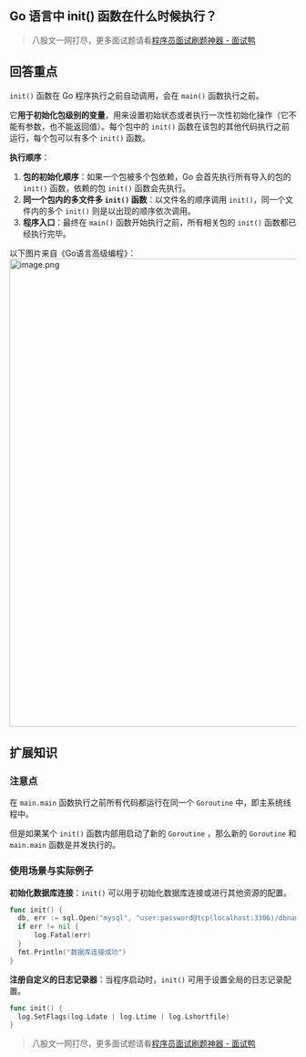 ## Go 语言中 init() 函数在什么时候执行？
> 八股文一网打尽，更多面试题请看[程序员面试刷题神器 - 面试鸭](https://www.mianshiya.com/)

## 回答重点

`init()` 函数在 Go 程序执行之前自动调用，会在 `main()` 函数执行之前。

它**用于初始化包级别的变量**，用来设置初始状态或者执行一次性初始化操作（它不能有参数，也不能返回值）。每个包中的 `init()` 函数在该包的其他代码执行之前运行，每个包可以有多个 `init()` 函数。
  
**执行顺序**：
  1. **包的初始化顺序**：如果一个包被多个包依赖，Go 会首先执行所有导入的包的 `init()` 函数，依赖的包 `init()` 函数会先执行。
  2. **同一个包内的多文件多 `init()` 函数**：以文件名的顺序调用 `init()`，同一个文件内的多个 `init()` 则是以出现的顺序依次调用。
  3. **程序入口**：最终在 `main()` 函数开始执行之前，所有相关包的 `init()` 函数都已经执行完毕。


以下图片来自《Go语言高级编程》：
<img src="https://pic.code-nav.cn/mianshiya/question_picture/1783388929455529986/PyP2Z68U_image_mianshiya.png" alt="image.png" width="820px" />


## 扩展知识

### 注意点

在 `main.main` 函数执行之前所有代码都运行在同一个 `Goroutine` 中，即主系统线程中。

但是如果某个 `init()` 函数内部用启动了新的 `Goroutine` ，那么新的 `Goroutine` 和 `main.main` 函数是并发执行的。

### 使用场景与实际例子

**初始化数据库连接**：`init()` 可以用于初始化数据库连接或进行其他资源的配置。
```go
func init() {
  db, err := sql.Open("mysql", "user:password@tcp(localhost:3306)/dbname")
  if err != nil {
      log.Fatal(err)
  }
  fmt.Println("数据库连接成功")
}
```

**注册自定义的日志记录器**：当程序启动时，`init()` 可用于设置全局的日志记录配置。
```go
func init() {
  log.SetFlags(log.Ldate | log.Ltime | log.Lshortfile)
}
```




> 八股文一网打尽，更多面试题请看[程序员面试刷题神器 - 面试鸭](https://www.mianshiya.com/)